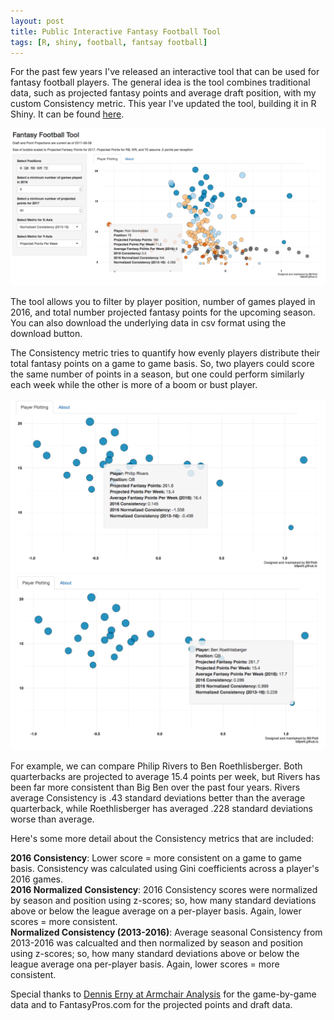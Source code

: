 ```yaml
---
layout: post
title: Public Interactive Fantasy Football Tool
tags: [R, shiny, football, fantsay football]
---
```


For the past few years I've released an interactive tool that can be used for fantasy football players. The general idea is the tool combines traditional data, such as projected fantasy points and average draft position, with my custom 
Consistency metric. This year I've updated the tool, building it in R Shiny. It can be found [here](https://billpetti.shinyapps.io/shiny_ffl_app/).

![alt text](https://github.com/BillPetti/BillPetti.github.io/blob/master/_posts/shiny_tool.png?raw=true "shiny tool snapshot")  

The tool allows you to filter by player position, number of games played in 2016, and total number projected fantasy points for the upcoming season. You can also download the underlying data in csv format using the download button.

The Consistency metric tries to quantify how evenly players distribute their total fantasy points on a game to game basis. So, two players could score the same number of points in a season, but one could perform similarly each week while the other is more of a boom or bust player.

![alt text](https://github.com/BillPetti/BillPetti.github.io/blob/master/_posts/qb_comparison_pr.png?raw=true)
![alt text](https://github.com/BillPetti/BillPetti.github.io/blob/master/_posts/qb_comparison_br.png?raw=true)  

For example, we can compare Philip Rivers to Ben Roethlisberger. Both quarterbacks are projected to average 15.4 points per week, but Rivers has been far more consistent than Big Ben over the past four years. Rivers average Consistency is .43 standard deviations better than the average quarterback, while Roethlisberger has averaged .228 standard deviations worse than average.

Here's some more detail about the Consistency metrics that are included:

**2016 Consistency**: Lower score = more consistent on a game to game basis. Consistency was calculated using Gini coefficients across a player's 2016 games.  
**2016 Normalized Consistency**: 2016 Consistency scores were normalized by season and position using z-scores; so, how many standard deviations above or below the league average on a per-player basis. Again, lower scores = more consistent.  
**Normalized Consistency (2013-2016)**: Average seasonal Consistency from 2013-2016 was calcualted and then normalized by season and position using z-scores; so, how many standard deviations above or below the league average ona per-player basis. Again, lower scores = more consistent.  

Special thanks to [Dennis Erny at Armchair Analysis](http://www.armchairanalysis.com) for the game-by-game data and to FantasyPros.com for the projected points and draft data.
